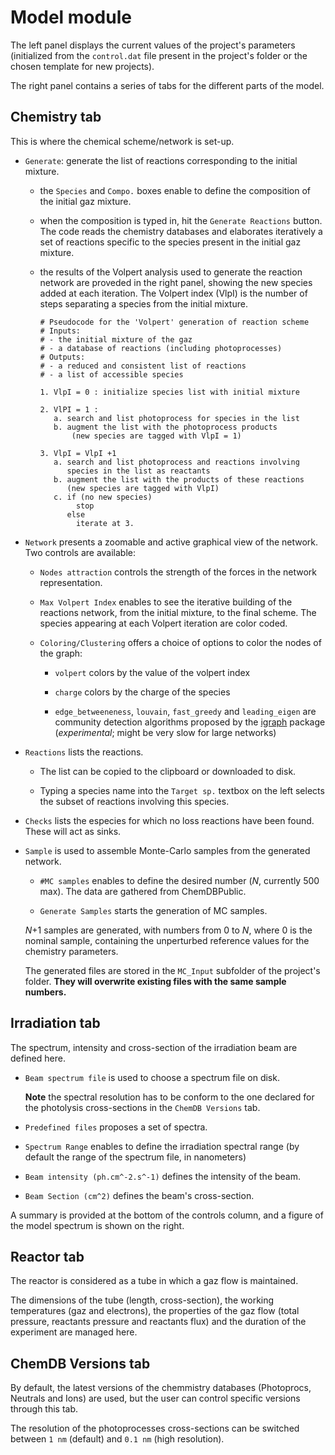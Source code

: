 # __Model__ module


The left panel displays the current values of the project's parameters
(initialized from the `control.dat` file present in the project's folder
or the chosen template for new projects).

The right panel contains a series of tabs for the different parts of
the model.


## __Chemistry__ tab

This is where the chemical scheme/network is set-up.

* `Generate`: generate the list of reactions corresponding to the initial
mixture.

    + the `Species` and  `Compo.` boxes enable to define the composition
    of the initial gaz mixture.
    
    + when the composition is typed in, hit the `Generate Reactions` button.
    The code reads the chemistry databases and elaborates iteratively
    a set of reactions specific to the species present in the initial 
    gaz mixture. 
    
    + the results of the Volpert analysis used to generate the reaction
    network are proveded in the right panel, showing the new species 
    added at each iteration. The Volpert index (VlpI) is the number of 
    steps separating a species from the initial mixture.
    
        ```
        # Pseudocode for the 'Volpert' generation of reaction scheme
        # Inputs: 
        # - the initial mixture of the gaz
        # - a database of reactions (including photoprocesses)
        # Outputs:
        # - a reduced and consistent list of reactions
        # - a list of accessible species
    
        1. VlpI = 0 : initialize species list with initial mixture
    
        2. VlPI = 1 :
           a. search and list photoprocess for species in the list
           b. augment the list with the photoprocess products
               (new species are tagged with VlpI = 1)
    
        3. VlpI = VlpI +1 
           a. search and list photoprocess and reactions involving 
              species in the list as reactants
           b. augment the list with the products of these reactions
              (new species are tagged with VlpI)
           c. if (no new species) 
                stop 
              else 
                iterate at 3. 
        ```
    

* `Network` presents a zoomable and active graphical view of the network. 
Two controls are available:

    + `Nodes attraction` controls the strength of the forces in the
    network representation.
    
    + `Max Volpert Index` enables to see the iterative building of the
    reactions network, from the initial mixture, to the final scheme.
    The species appearing at each Volpert iteration are color coded.
    
    + `Coloring/Clustering` offers a choice of options to color the nodes 
    of the graph:
    
        - `volpert` colors by the value of the volpert index
        
        - `charge` colors by the charge of the species
        
        - `edge_betweeneness`, `louvain`, `fast_greedy` and
        `leading_eigen` are community detection algorithms 
        proposed by the [igraph](https://igraph.org/r) package 
        (_experimental_; might be very slow for large networks)
    
    
* `Reactions` lists the reactions. 

    + The list can be copied to the clipboard or downloaded to disk.
    
    + Typing a species name into the `Target sp.` textbox on the left 
    selects the subset of reactions involving this species.

* `Checks` lists the especies for which no loss reactions have been 
found. These will act as sinks.

* `Sample` is used to assemble Monte-Carlo samples from the generated network.

    + `#MC samples` enables to define the desired number 
    (_N_, currently 500 max). The data are gathered from ChemDBPublic.
    
    + `Generate Samples` starts the generation of MC samples. 
    
    _N_+1 samples are generated, with numbers from 0 to _N_, where 0 is the
    nominal sample, containing the unperturbed reference values for
    the chemistry parameters.
    
    The generated files are stored in the `MC_Input` subfolder 
    of the project's folder. 
    __They will overwrite existing files with the same sample numbers.__


## __Irradiation__ tab

The spectrum, intensity and cross-section of the irradiation beam are
defined here.

* `Beam spectrum file` is used to choose a spectrum file on disk.

    __Note__ the spectral resolution has to be conform to the one
    declared for the photolysis cross-sections in the `ChemDB Versions`
    tab.

* `Predefined files` proposes a set of spectra.

* `Spectrum Range` enables to define the irradiation spectral range
(by default the range of the spectrum file, in nanometers)

* `Beam intensity (ph.cm^-2.s^-1)` defines the intensity of the beam.

* `Beam Section (cm^2)` defines the  beam's cross-section.

A summary is provided at the bottom of the controls column,
and a figure of the model spectrum is shown on the right.

## __Reactor__ tab

The reactor is considered as a tube in which a gaz flow
is maintained.

The dimensions of the tube (length, cross-section), 
the working temperatures (gaz and electrons),
the properties of the gaz flow (total pressure,
reactants pressure and reactants flux)
and the duration of the experiment are managed here.


## __ChemDB Versions__ tab

By default, the latest versions of the chemmistry databases
(Photoprocs, Neutrals and Ions) are used, but the user can 
control specific versions through this tab.

The resolution of the photoprocesses cross-sections can be switched
between `1 nm` (default) and `0.1 nm` (high resolution).


